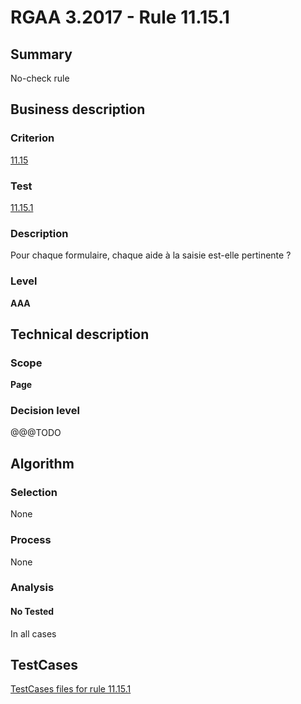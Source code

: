 # RGAA 3.2017 - Rule 11.15.1

## Summary
No-check rule


## Business description

### Criterion
[11.15](http://references.modernisation.gouv.fr/rgaa-accessibilite/criteres.html#crit-11-15)

### Test
[11.15.1](http://references.modernisation.gouv.fr/rgaa-accessibilite/criteres.html#test-11-15-1)

### Description
<div lang="fr">Pour chaque formulaire, chaque aide &#xE0; la saisie est-elle pertinente&nbsp;?</div>

### Level
**AAA**


## Technical description

### Scope
**Page**

### Decision level
@@@TODO


## Algorithm

### Selection
None

### Process
None

### Analysis

#### No Tested
In all cases


##  TestCases

[TestCases files for rule 11.15.1](https://github.com/Asqatasun/Asqatasun/tree/develop/rules/rules-rgaa3.2017/src/test/resources/testcases/rgaa32017/Rgaa32017Rule111501/)


